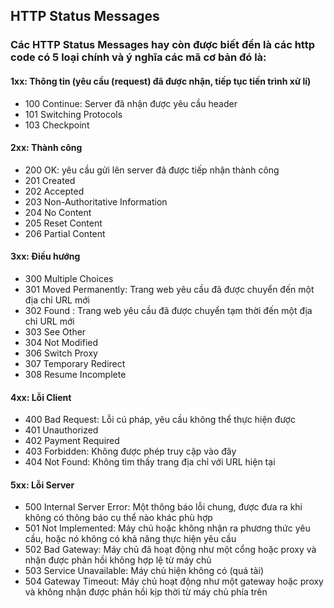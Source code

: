 ## HTTP Status Messages

### Các HTTP Status Messages hay còn được biết đển là các http code có 5 loại chính và ý nghĩa các mã cơ bản đó là:
#### 1xx: Thông tin (yêu cầu (request) đã được nhận, tiếp tục tiến trình xử lí)
- 100 Continue: Server đã nhận được yêu cầu header
- 101 Switching Protocols
- 103 Checkpoint
#### 2xx: Thành công
- 200 OK: yêu cầu gửi lên server đã được tiếp nhận thành công
- 201 Created
- 202 Accepted
- 203 Non-Authoritative Information
- 204 No Content
- 205 Reset Content
- 206 Partial Content
#### 3xx: Điều hướng
- 300 Multiple Choices
- 301 Moved Permanently: Trang web yêu cầu đã được chuyển đến một địa chỉ URL mới
- 302 Found : Trang web yêu cầu đã được chuyển tạm thời đến một địa chỉ URL mới
- 303 See Other
- 304 Not Modified
- 306 Switch Proxy
- 307 Temporary Redirect
- 308 Resume Incomplete
#### 4xx: Lỗi Client
- 400 Bad Request: Lỗi cú pháp, yêu cầu không thể thực hiện được
- 401 Unauthorized
- 402 Payment Required
- 403 Forbidden: Không được phép truy cập vào đây
- 404 Not Found: Không tìm thấy trang địa chỉ với URL hiện tại
#### 5xx: Lỗi Server
- 500 Internal Server Error: Một thông báo lỗi chung, được đưa ra khi không có thông báo cụ thể nào khác phù hợp
- 501 Not Implemented: Máy chủ hoặc không nhận ra phương thức yêu cầu, hoặc nó không có khả năng thực hiện yêu cầu
- 502 Bad Gateway: Máy chủ đã hoạt động như một cổng hoặc proxy và nhận được phản hồi không hợp lệ từ máy chủ
- 503 Service Unavailable: Máy chủ hiện không có (quá tải)
- 504 Gateway Timeout: Máy chủ hoạt động như một gateway hoặc proxy và không nhận được phản hồi kịp thời từ máy chủ phía trên
